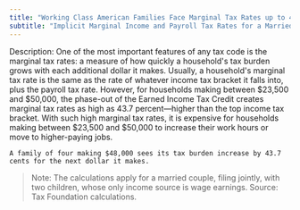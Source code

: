 ```yaml
---
title: "Working Class American Families Face Marginal Tax Rates up to 43.7%"
subtitle: "Implicit Marginal Income and Payroll Tax Rates for a Married Household with Two Children (2015)"
---
```

Description: One of the most important features of any tax code is the marginal tax rates: a measure of how quickly a household's tax burden grows with each additional dollar it makes. Usually, a household's marginal tax rate is the same as the rate of whatever income tax bracket it falls into, plus the payroll tax rate. However, for households making between $23,500 and $50,000, the phase-out of the Earned Income Tax Credit creates marginal tax rates as high as 43.7 percent—higher than the top income tax bracket. With such high marginal tax rates, it is expensive for households making between $23,500 and $50,000 to increase their work hours or move to higher-paying jobs.						

```
A family of four making $48,000 sees its tax burden increase by 43.7 cents for the next dollar it makes.
```

> Note: The calculations apply for a married couple, filing jointly, with two children, whose only income source is wage earnings.
> Source: Tax Foundation calculations.
